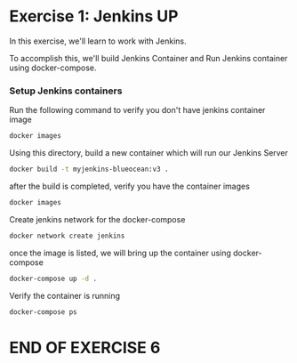 # Exercise 1: Jenkins UP

In this exercise, we'll learn to work with Jenkins.

To accomplish this, we'll build Jenkins Container and Run Jenkins container using docker-compose.

### Setup Jenkins containers

Run the following command to verify you don't have jenkins container image
```sh 
docker images 
```

Using this directory, build a new container which will run our Jenkins Server
```sh 
docker build -t myjenkins-blueocean:v3 . 
```

after the build is completed, verify you have the container images
```sh 
docker images 
```

Create jenkins network for the docker-compose
```sh
docker network create jenkins 
```

once the image is listed, we will bring up the container using docker-compose
```sh 
docker-compose up -d . 
```

Verify the container is running 
```sh
docker-compose ps 
```









# END OF EXERCISE 6
